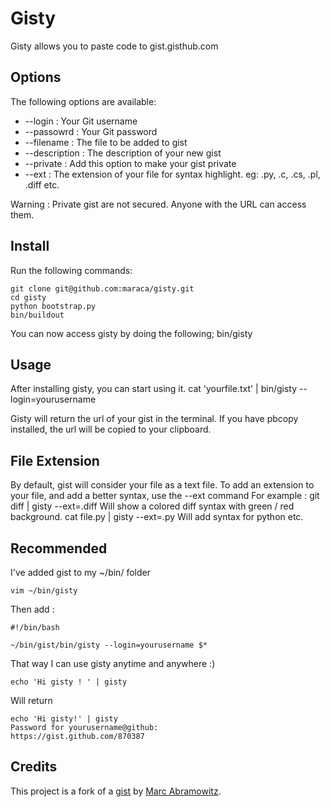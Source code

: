 Gisty
=====

Gisty allows you to paste code to gist.gisthub.com

Options
-------

The following options are available:

* --login : Your Git username
* --passowrd : Your Git password
* --filename : The file to be added to gist
* --description : The description of your new gist
* --private : Add this option to make your gist private
* --ext : The extension of your file for syntax highlight. eg: .py, .c, .cs, .pl, .diff etc. 

Warning : Private gist are not secured. Anyone with the URL can access them.

Install
-------
Run the following commands:

	git clone git@github.com:maraca/gisty.git
	cd gisty
	python bootstrap.py
	bin/buildout

You can now access gisty by doing the following;
	bin/gisty

Usage
-----
After installing gisty, you can start using it.
	cat 'yourfile.txt' | bin/gisty --login=yourusername

Gisty will return the url of your gist in the terminal.
If you have pbcopy installed, the url will be copied to your clipboard.

File Extension
-------
By default, gist will consider your file as a text file.
To add an extension to your file, and add a better syntax, use the --ext command
For example :
	git diff | gisty --ext=.diff
Will show a colored diff syntax with green / red background.
	cat file.py | gisty --ext=.py
Will add syntax for python etc.



Recommended
-----------
I've added gist to my ~/bin/ folder

	vim ~/bin/gisty

Then add :
	
	#!/bin/bash
	
	~/bin/gist/bin/gisty --login=yourusername $*


That way I can use gisty anytime and anywhere :)

	echo 'Hi gisty ! ' | gisty 

Will return

	echo 'Hi gisty!' | gisty
	Password for yourusername@github: 
	https://gist.github.com/870387


Credits
----------
This project is a fork of a [gist](https://gist.github.com/763188) by [Marc Abramowitz](http://marc-abramowitz.com/).

